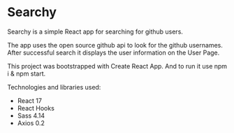 # Searchy

Searchy is a simple React app for searching for github users.

The app uses the open source github api to look for the github usernames. After successful search it displays the user information on the User Page.

This project was bootstrapped with Create React App.
And to run it use npm i & npm start.

Technologies and libraries used:

- React 17
- React Hooks
- Sass 4.14
- Axios 0.2
